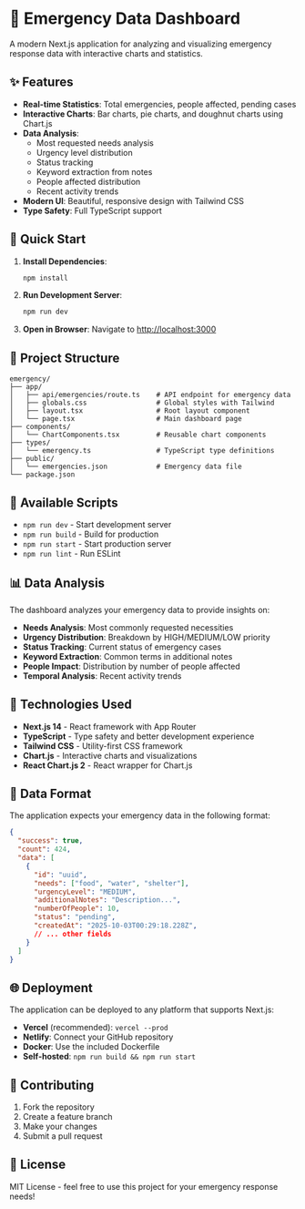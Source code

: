 # 🚨 Emergency Data Dashboard

A modern Next.js application for analyzing and visualizing emergency response data with interactive charts and statistics.

## ✨ Features

- **Real-time Statistics**: Total emergencies, people affected, pending cases
- **Interactive Charts**: Bar charts, pie charts, and doughnut charts using Chart.js
- **Data Analysis**:
  - Most requested needs analysis
  - Urgency level distribution
  - Status tracking
  - Keyword extraction from notes
  - People affected distribution
  - Recent activity trends
- **Modern UI**: Beautiful, responsive design with Tailwind CSS
- **Type Safety**: Full TypeScript support

## 🚀 Quick Start

1. **Install Dependencies**:
   ```bash
   npm install
   ```

2. **Run Development Server**:
   ```bash
   npm run dev
   ```

3. **Open in Browser**:
   Navigate to [http://localhost:3000](http://localhost:3000)

## 📁 Project Structure

```
emergency/
├── app/
│   ├── api/emergencies/route.ts    # API endpoint for emergency data
│   ├── globals.css                 # Global styles with Tailwind
│   ├── layout.tsx                  # Root layout component
│   └── page.tsx                    # Main dashboard page
├── components/
│   └── ChartComponents.tsx         # Reusable chart components
├── types/
│   └── emergency.ts                # TypeScript type definitions
├── public/
│   └── emergencies.json            # Emergency data file
└── package.json
```

## 🔧 Available Scripts

- `npm run dev` - Start development server
- `npm run build` - Build for production
- `npm run start` - Start production server
- `npm run lint` - Run ESLint

## 📊 Data Analysis

The dashboard analyzes your emergency data to provide insights on:

- **Needs Analysis**: Most commonly requested necessities
- **Urgency Distribution**: Breakdown by HIGH/MEDIUM/LOW priority
- **Status Tracking**: Current status of emergency cases
- **Keyword Extraction**: Common terms in additional notes
- **People Impact**: Distribution by number of people affected
- **Temporal Analysis**: Recent activity trends

## 🎨 Technologies Used

- **Next.js 14** - React framework with App Router
- **TypeScript** - Type safety and better development experience
- **Tailwind CSS** - Utility-first CSS framework
- **Chart.js** - Interactive charts and visualizations
- **React Chart.js 2** - React wrapper for Chart.js

## 📝 Data Format

The application expects your emergency data in the following format:

```json
{
  "success": true,
  "count": 424,
  "data": [
    {
      "id": "uuid",
      "needs": ["food", "water", "shelter"],
      "urgencyLevel": "MEDIUM",
      "additionalNotes": "Description...",
      "numberOfPeople": 10,
      "status": "pending",
      "createdAt": "2025-10-03T00:29:18.228Z",
      // ... other fields
    }
  ]
}
```

## 🌐 Deployment

The application can be deployed to any platform that supports Next.js:

- **Vercel** (recommended): `vercel --prod`
- **Netlify**: Connect your GitHub repository
- **Docker**: Use the included Dockerfile
- **Self-hosted**: `npm run build && npm run start`

## 🤝 Contributing

1. Fork the repository
2. Create a feature branch
3. Make your changes
4. Submit a pull request

## 📄 License

MIT License - feel free to use this project for your emergency response needs!
